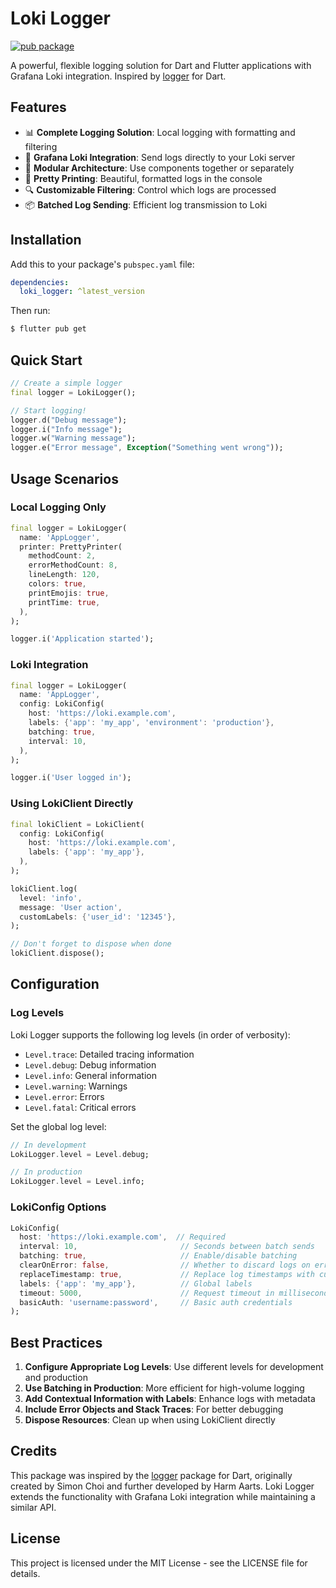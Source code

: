 # Loki Logger

[![pub package](https://img.shields.io/pub/v/loki_logger.svg)](https://pub.dev/packages/loki_logger)

A powerful, flexible logging solution for Dart and Flutter applications with Grafana Loki integration. Inspired by [logger](https://pub.dev/packages/logger) for Dart.

## Features

- 📊 **Complete Logging Solution**: Local logging with formatting and filtering
- 🔄 **Grafana Loki Integration**: Send logs directly to your Loki server
- 🧩 **Modular Architecture**: Use components together or separately
- 🎨 **Pretty Printing**: Beautiful, formatted logs in the console
- 🔍 **Customizable Filtering**: Control which logs are processed
- 📦 **Batched Log Sending**: Efficient log transmission to Loki

## Installation

Add this to your package's `pubspec.yaml` file:

```yaml
dependencies:
  loki_logger: ^latest_version
```

Then run:

```bash
$ flutter pub get
```

## Quick Start

```dart
// Create a simple logger
final logger = LokiLogger();

// Start logging!
logger.d("Debug message");
logger.i("Info message");
logger.w("Warning message");
logger.e("Error message", Exception("Something went wrong"));
```

## Usage Scenarios

### Local Logging Only

```dart
final logger = LokiLogger(
  name: 'AppLogger',
  printer: PrettyPrinter(
    methodCount: 2,
    errorMethodCount: 8,
    lineLength: 120,
    colors: true,
    printEmojis: true,
    printTime: true,
  ),
);

logger.i('Application started');
```

### Loki Integration

```dart
final logger = LokiLogger(
  name: 'AppLogger',
  config: LokiConfig(
    host: 'https://loki.example.com',
    labels: {'app': 'my_app', 'environment': 'production'},
    batching: true,
    interval: 10,
  ),
);

logger.i('User logged in');
```

### Using LokiClient Directly

```dart
final lokiClient = LokiClient(
  config: LokiConfig(
    host: 'https://loki.example.com',
    labels: {'app': 'my_app'},
  ),
);

lokiClient.log(
  level: 'info',
  message: 'User action',
  customLabels: {'user_id': '12345'},
);

// Don't forget to dispose when done
lokiClient.dispose();
```

## Configuration

### Log Levels

Loki Logger supports the following log levels (in order of verbosity):

- `Level.trace`: Detailed tracing information
- `Level.debug`: Debug information
- `Level.info`: General information
- `Level.warning`: Warnings
- `Level.error`: Errors
- `Level.fatal`: Critical errors

Set the global log level:

```dart
// In development
LokiLogger.level = Level.debug;

// In production
LokiLogger.level = Level.info;
```

### LokiConfig Options

```dart
LokiConfig(
  host: 'https://loki.example.com',  // Required
  interval: 10,                       // Seconds between batch sends
  batching: true,                     // Enable/disable batching
  clearOnError: false,                // Whether to discard logs on error
  replaceTimestamp: true,             // Replace log timestamps with current time
  labels: {'app': 'my_app'},          // Global labels
  timeout: 5000,                      // Request timeout in milliseconds
  basicAuth: 'username:password',     // Basic auth credentials
);
```

## Best Practices

1. **Configure Appropriate Log Levels**: Use different levels for development and production
2. **Use Batching in Production**: More efficient for high-volume logging
3. **Add Contextual Information with Labels**: Enhance logs with metadata
4. **Include Error Objects and Stack Traces**: For better debugging
5. **Dispose Resources**: Clean up when using LokiClient directly

## Credits

This package was inspired by the [logger](https://pub.dev/packages/logger) package for Dart, originally created by Simon Choi and further developed by Harm Aarts. Loki Logger extends the functionality with Grafana Loki integration while maintaining a similar API.

## License

This project is licensed under the MIT License - see the LICENSE file for details.